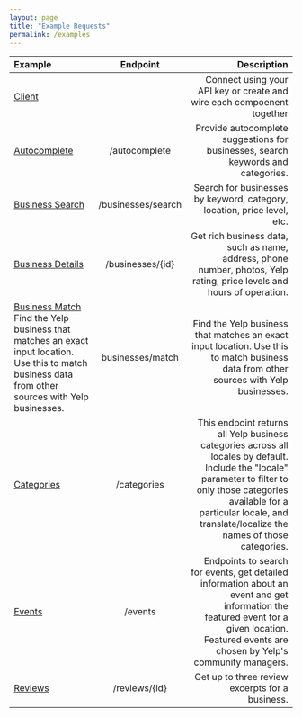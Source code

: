 ```yaml
---
layout: page
title: "Example Requests"
permalink: /examples
---
```


| Example | Endpoint | Description |
| :---         |     :---:      |          ---: |
| [Client](https://stewseo.github.io/yelp-fusion-client/examples/clients)   |     | Connect using your API key or create and wire each compoenent together   |
| [Autocomplete](https://stewseo.github.io/yelp-fusion-client/examples/autocomplete)    | /autocomplete     | Provide autocomplete suggestions for businesses, search keywords and categories.      |
| [Business Search](https://stewseo.github.io/yelp-fusion-client/examples/business)    | /businesses/search    | Search for businesses by keyword, category, location, price level, etc.   |
| [Business Details](https://stewseo.github.io/yelp-fusion-client/examples/business-details)   |  /businesses/{id}   | Get rich business data, such as name, address, phone number, photos, Yelp rating, price levels and hours of operation.   |
| [Business Match](https://stewseo.github.io/yelp-fusion-client/examples/business-match) Find the Yelp business that matches an exact input location. Use this to match business data from other sources with Yelp businesses.   | businesses/match    | Find the Yelp business that matches an exact input location. Use this to match business data from other sources with Yelp businesses.   |
| [Categories](https://stewseo.github.io/yelp-fusion-client/examples/categories)   |  /categories   | This endpoint returns all Yelp business categories across all locales by default. Include the "locale" parameter to filter to only those categories available for a particular locale, and translate/localize the names of those categories.   |
| [Events](https://stewseo.github.io/yelp-fusion-client/examples/events)  |  /events   | Endpoints to search for events, get detailed information about an event and get information the featured event for a given location. Featured events are chosen by Yelp's community managers.  |
| [Reviews](https://stewseo.github.io/yelp-fusion-client/examples/reviews)   | /reviews/{id}    | Get up to three review excerpts for a business.   |





